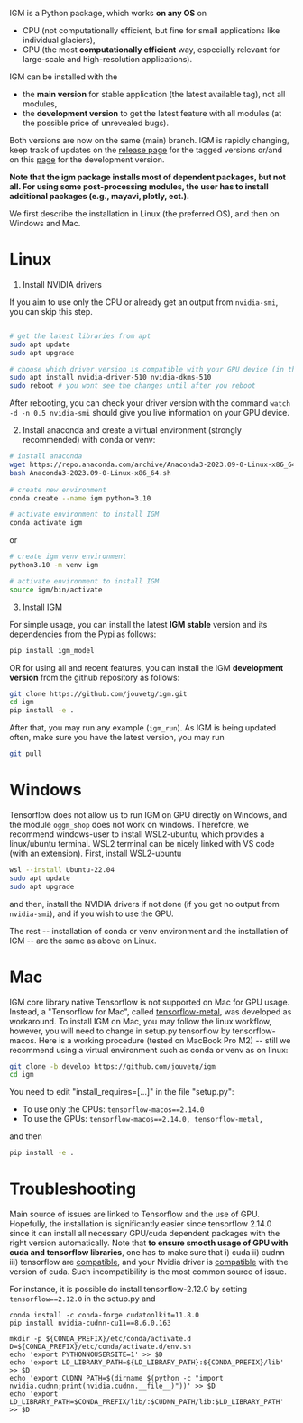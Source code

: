 IGM is a Python package, which works **on any OS** on 

 * CPU (not computationally efficient, but fine for small applications like individual glaciers),
 * GPU (the most **computationally efficient** way, especially relevant for large-scale and high-resolution applications). 

IGM can be installed with the 

 * the **main version** for stable application (the latest available tag), not all modules,
 * the **development version** to get the latest feature with all modules (at the possible price of unrevealed bugs). 

Both versions are now on the same (main) branch. IGM is rapidly changing, keep track of updates on the [release page](https://github.com/jouvetg/igm/releases) for the tagged versions or/and on this [page](https://github.com/jouvetg/igm/commits/develop) for the development version.

**Note that the igm package installs most of dependent packages, but not all. For using some post-processing modules, the user has to install additional packages (e.g., mayavi, plotly, ect.).**

We first describe the installation in Linux (the preferred OS), and then on Windows and Mac.

# Linux

1. Install NVIDIA drivers

If you aim to use only the CPU or already get an output from `nvidia-smi`, you can skip this step.
```bash

# get the latest libraries from apt
sudo apt update
sudo apt upgrade

# choose which driver version is compatible with your GPU device (in this case 510)
sudo apt install nvidia-driver-510 nvidia-dkms-510
sudo reboot # you wont see the changes until after you reboot
```
After rebooting, you can check your driver version with the command `watch -d -n 0.5 nvidia-smi` should give you live information on your GPU device.

2. Install anaconda and create a virtual environment (strongly recommended) with conda or venv:

```bash
# install anaconda
wget https://repo.anaconda.com/archive/Anaconda3-2023.09-0-Linux-x86_64.sh
bash Anaconda3-2023.09-0-Linux-x86_64.sh
 
# create new environment
conda create --name igm python=3.10

# activate environment to install IGM
conda activate igm
```
or

```bash
# create igm venv environment
python3.10 -m venv igm

# activate environment to install IGM
source igm/bin/activate
```

3. Install IGM

For simple usage, you can install the latest **IGM stable** version and its dependencies from the Pypi as follows:
```bash
pip install igm_model
```
OR for using all and recent features, you can install the IGM **development version** from the github repository as follows:
```bash
git clone https://github.com/jouvetg/igm.git
cd igm
pip install -e .
```
After that, you may run any example (``igm_run``). As IGM is being updated often, make sure you have the latest version, you may run
```bash
git pull
```

#  Windows

Tensorflow does not allow us to run IGM on GPU directly on Windows, and the module `oggm_shop` does not work on windows. Therefore, we recommend windows-user to install WSL2-ubuntu, which provides a linux/ubuntu terminal. WSL2 terminal can be nicely linked with VS code (with an extension). First, install WSL2-ubuntu

```bash
wsl --install Ubuntu-22.04
sudo apt update
sudo apt upgrade
```
and then, install the NVIDIA drivers if not done (if you get no output from `nvidia-smi`), and if you wish to use the GPU.

The rest -- installation of conda or venv environment and the installation of IGM -- are the same as above on Linux.

# Mac

IGM core library native Tensorflow is not supported on Mac for GPU usage. Instead, a "Tensorflow for Mac", called [tensorflow-metal](https://developer.apple.com/metal/tensorflow-plugin/), was developed as workaround. To install IGM on Mac, you may follow the linux workflow, however, you will need to change in setup.py tensorflow by tensorflow-macos. Here is a working procedure (tested on MacBook Pro M2) -- still we recommend using a virtual environment such as conda or venv as on linux:

```bash
git clone -b develop https://github.com/jouvetg/igm
cd igm
```
You need to edit "install_requires=[...]" in the file "setup.py":

* To use only the CPUs: `tensorflow-macos==2.14.0`
* To use the GPUs: `tensorflow-macos==2.14.0, tensorflow-metal,`

and then
```bash
pip install -e .
```
# Troubleshooting

Main source of issues are linked to Tensorflow and the use of GPU. Hopefully, the installation is significantly easier since tensorflow 2.14.0 since it can install all necessary GPU/cuda dependent packages with the right version automatically. Note that **to ensure smooth usage of GPU with cuda and tensorflow libraries**, one has to make sure that i) cuda ii) cudnn iii) tensorflow are [compatible](https://www.tensorflow.org/install/source#gpu), and your Nvidia driver is [compatible](https://docs.nvidia.com/deploy/cuda-compatibility/) with the version of cuda. Such incompatibility is the most common source of issue. 

For instance, it is possible do install tensorflow-2.12.0 by setting `tensorflow==2.12.0` in the setup.py and

	conda install -c conda-forge cudatoolkit=11.8.0
	pip install nvidia-cudnn-cu11==8.6.0.163

	mkdir -p ${CONDA_PREFIX}/etc/conda/activate.d
	D=${CONDA_PREFIX}/etc/conda/activate.d/env.sh
	echo 'export PYTHONNOUSERSITE=1' >> $D
	echo 'export LD_LIBRARY_PATH=${LD_LIBRARY_PATH}:${CONDA_PREFIX}/lib' >> $D
	echo 'export CUDNN_PATH=$(dirname $(python -c "import nvidia.cudnn;print(nvidia.cudnn.__file__)"))' >> $D
	echo 'export LD_LIBRARY_PATH=$CONDA_PREFIX/lib/:$CUDNN_PATH/lib:$LD_LIBRARY_PATH' >> $D


 